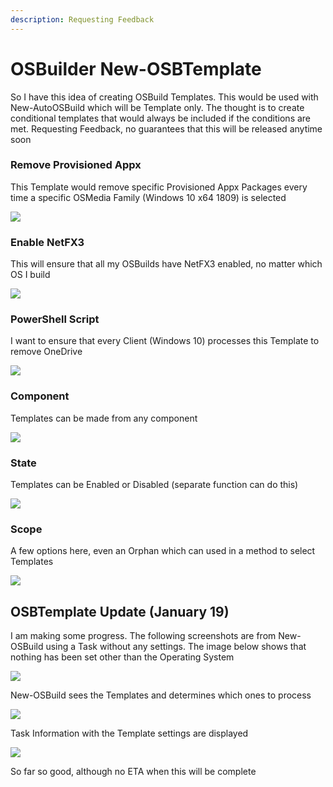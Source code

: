 ```yaml
---
description: Requesting Feedback
---
```


# OSBuilder New-OSBTemplate

So I have this idea of creating OSBuild Templates.  This would be used with New-AutoOSBuild which will be Template only.  The thought is to create conditional templates that would always be included if the conditions are met.  Requesting Feedback, no guarantees that this will be released anytime soon

### Remove Provisioned Appx

This Template would remove specific Provisioned Appx Packages every time a specific OSMedia Family \(Windows 10 x64 1809\) is selected

![](../../.gitbook/assets/image%20%28192%29.png)

### Enable NetFX3

This will ensure that all my OSBuilds have NetFX3 enabled, no matter which OS I build

![](../../.gitbook/assets/image%20%28206%29.png)

### PowerShell Script

I want to ensure that every Client \(Windows 10\) processes this Template to remove OneDrive

![](../../.gitbook/assets/image%20%28190%29.png)

### Component

Templates can be made from any component

![](../../.gitbook/assets/image%20%28217%29.png)

### State

Templates can be Enabled or Disabled \(separate function can do this\)

![](../../.gitbook/assets/image%20%2888%29.png)

### Scope

A few options here, even an Orphan which can used in a method to select Templates

![](../../.gitbook/assets/image%20%2812%29.png)

## OSBTemplate Update \(January 19\)

I am making some progress.  The following screenshots are from New-OSBuild using a Task without any settings.  The image below shows that nothing has been set other than the Operating System

![](../../.gitbook/assets/2019-01-19_19-48-56.png)

New-OSBuild sees the Templates and determines which ones to process

![](../../.gitbook/assets/2019-01-19_19-50-12.png)

Task Information with the Template settings are displayed

![](../../.gitbook/assets/2019-01-19_19-51-11%20%281%29.png)

So far so good, although no ETA when this will be complete

